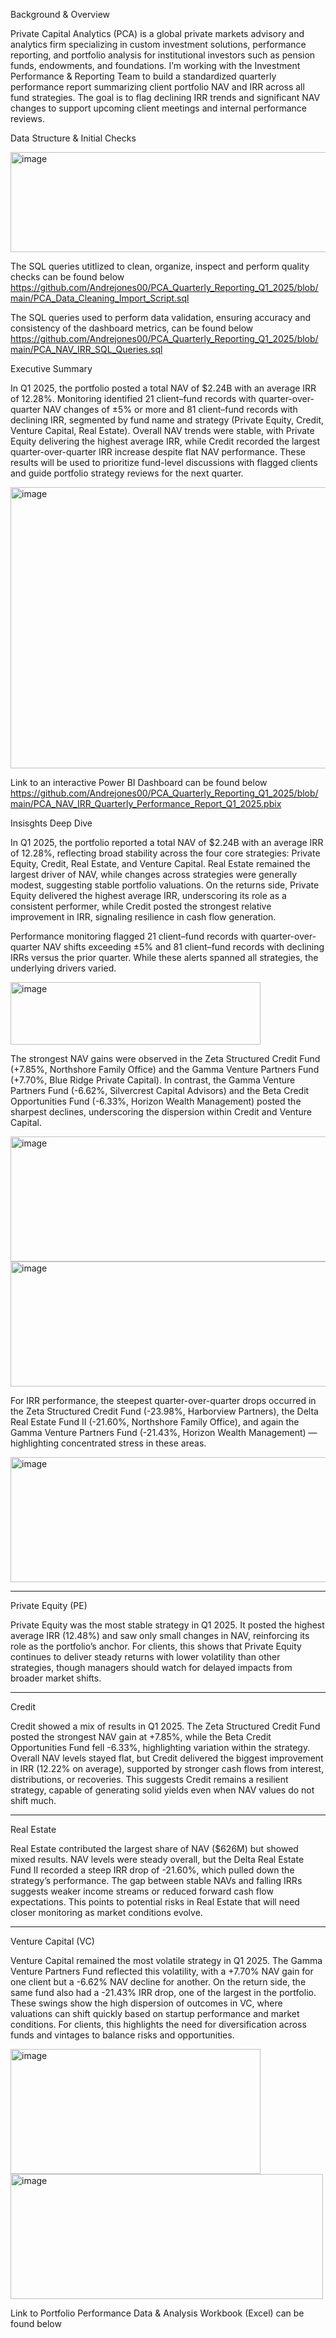 Background & Overview

Private Capital Analytics (PCA) is a global private markets advisory and analytics firm specializing in custom investment solutions, performance reporting, and portfolio analysis for institutional investors such as pension funds, endowments, and foundations. I’m working with the Investment Performance & Reporting Team to build a standardized quarterly performance report summarizing client portfolio NAV and IRR across all fund strategies. The goal is to flag declining IRR trends and significant NAV changes to support upcoming client meetings and internal performance reviews.

Data Structure & Initial Checks

<img width="647" height="160" alt="image" src="https://github.com/user-attachments/assets/0d46827d-e1a1-4b03-9bf1-8fd4e2e77824" />

The SQL queries utitlized to clean, organize, inspect and perform quality checks can be found below
  https://github.com/Andrejones00/PCA_Quarterly_Reporting_Q1_2025/blob/main/PCA_Data_Cleaning_Import_Script.sql

The SQL queries used to perform data validation, ensuring accuracy and consistency of the dashboard metrics, can be found below
  https://github.com/Andrejones00/PCA_Quarterly_Reporting_Q1_2025/blob/main/PCA_NAV_IRR_SQL_Queries.sql


Executive Summary

In Q1 2025, the portfolio posted a total NAV of $2.24B with an average IRR of 12.28%. Monitoring identified 21 client–fund records with quarter-over-quarter NAV changes of ±5% or more and 81 client–fund records with declining IRR, segmented by fund name and strategy (Private Equity, Credit, Venture Capital, Real Estate). Overall NAV trends were stable, with Private Equity delivering the highest average IRR, while Credit recorded the largest quarter-over-quarter IRR increase despite flat NAV performance. These results will be used to prioritize fund-level discussions with flagged clients and guide portfolio strategy reviews for the next quarter.


<img width="1000" height="450" alt="image" src="https://github.com/user-attachments/assets/7e647cc7-cc79-4c1b-876e-61aae4c399ff" />

Link to an interactive Power BI Dashboard can be found below
https://github.com/Andrejones00/PCA_Quarterly_Reporting_Q1_2025/blob/main/PCA_NAV_IRR_Quarterly_Performance_Report_Q1_2025.pbix

Insisghts Deep Dive

In Q1 2025, the portfolio reported a total NAV of $2.24B with an average IRR of 12.28%, reflecting broad stability across the four core strategies: Private Equity, Credit, Real Estate, and Venture Capital. Real Estate remained the largest driver of NAV, while changes across strategies were generally modest, suggesting stable portfolio valuations. On the returns side, Private Equity delivered the highest average IRR, underscoring its role as a consistent performer, while Credit posted the strongest relative improvement in IRR, signaling resilience in cash flow generation. 

Performance monitoring flagged 21 client–fund records with quarter-over-quarter NAV shifts exceeding ±5% and 81 client–fund records with declining IRRs versus the prior quarter. While these alerts spanned all strategies, the underlying drivers varied.

<img width="400" height="100" alt="image" src="https://github.com/user-attachments/assets/fe4013b5-346a-4c93-bacb-eed80c15ac6b" />

The strongest NAV gains were observed in the Zeta Structured Credit Fund (+7.85%, Northshore Family Office) and the Gamma Venture Partners Fund (+7.70%, Blue Ridge Private Capital). In contrast, the Gamma Venture Partners Fund (-6.62%, Silvercrest Capital Advisors) and the Beta Credit Opportunities Fund (-6.33%, Horizon Wealth Management) posted the sharpest declines, underscoring the dispersion within Credit and Venture Capital.

<img width="1000" height="200" alt="image" src="https://github.com/user-attachments/assets/3ae83da4-5e32-453a-95b3-ef03883786c7" />

<img width="1000" height="200" alt="image" src="https://github.com/user-attachments/assets/b79effb8-ac9b-4e39-8c28-2690279e524d" />


For IRR performance, the steepest quarter-over-quarter drops occurred in the Zeta Structured Credit Fund (-23.98%, Harborview Partners), the Delta Real Estate Fund II (-21.60%, Northshore Family Office), and again the Gamma Venture Partners Fund (-21.43%, Horizon Wealth Management) — highlighting concentrated stress in these areas.

<img width="1000" height="200" alt="image" src="https://github.com/user-attachments/assets/c88cb1f4-29ed-4225-ad4b-f5079a943d6d" />

________________________________________
Private Equity (PE)

Private Equity was the most stable strategy in Q1 2025. It posted the highest average IRR (12.48%) and saw only small changes in NAV, reinforcing its role as the portfolio’s anchor. For clients, this shows that Private Equity continues to deliver steady returns with lower volatility than other strategies, though managers should watch for delayed impacts from broader market shifts.
________________________________________
Credit

Credit showed a mix of results in Q1 2025. The Zeta Structured Credit Fund posted the strongest NAV gain at +7.85%, while the Beta Credit Opportunities Fund fell -6.33%, highlighting variation within the strategy. Overall NAV levels stayed flat, but Credit delivered the biggest improvement in IRR (12.22% on average), supported by stronger cash flows from interest, distributions, or recoveries. This suggests Credit remains a resilient strategy, capable of generating solid yields even when NAV values do not shift much.
________________________________________
Real Estate

Real Estate contributed the largest share of NAV ($626M) but showed mixed results. NAV levels were steady overall, but the Delta Real Estate Fund II recorded a steep IRR drop of -21.60%, which pulled down the strategy’s performance. The gap between stable NAVs and falling IRRs suggests weaker income streams or reduced forward cash flow expectations. This points to potential risks in Real Estate that will need closer monitoring as market conditions evolve.
________________________________________
Venture Capital (VC)

Venture Capital remained the most volatile strategy in Q1 2025. The Gamma Venture Partners Fund reflected this volatility, with a +7.70% NAV gain for one client but a -6.62% NAV decline for another. On the return side, the same fund also had a -21.43% IRR drop, one of the largest in the portfolio. These swings show the high dispersion of outcomes in VC, where valuations can shift quickly based on startup performance and market conditions. For clients, this highlights the need for diversification across funds and vintages to balance risks and opportunities.

<img width="400" height="200" alt="image" src="https://github.com/user-attachments/assets/a150b7b0-c805-4490-bdf0-6e5487e5cb8c" />
 <img width="500" height="200" alt="image" src="https://github.com/user-attachments/assets/d7709bb2-6a33-494f-b27d-586894a79e43" />

Link to Portfolio Performance Data & Analysis Workbook (Excel) can be found below


